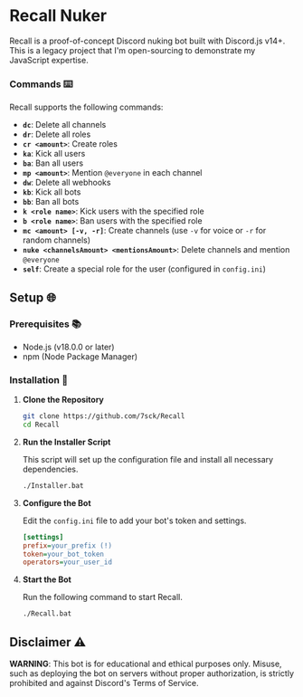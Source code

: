 # Recall Nuker

Recall is a proof-of-concept Discord nuking bot built with Discord.js v14+. This is a legacy project that I'm open-sourcing to demonstrate my JavaScript expertise.

### Commands ⌨️

Recall supports the following commands:

- **`dc`**: Delete all channels
- **`dr`**: Delete all roles
- **`cr <amount>`**: Create roles
- **`ka`**: Kick all users
- **`ba`**: Ban all users
- **`mp <amount>`**: Mention `@everyone` in each channel
- **`dw`**: Delete all webhooks
- **`kb`**: Kick all bots
- **`bb`**: Ban all bots
- **`k <role name>`**: Kick users with the specified role
- **`b <role name>`**: Ban users with the specified role
- **`mc <amount> [-v, -r]`**: Create channels (use `-v` for voice or `-r` for random channels)
- **`nuke <channelsAmount> <mentionsAmount>`**: Delete channels and mention `@everyone`
- **`self`**: Create a special role for the user (configured in `config.ini`)

## Setup 🌐

### Prerequisites 📚

- Node.js (v18.0.0 or later)
- npm (Node Package Manager)

### Installation 📂

1. **Clone the Repository**

   ```sh
   git clone https://github.com/7sck/Recall
   cd Recall
   ```

2. **Run the Installer Script**

   This script will set up the configuration file and install all necessary dependencies.

   ```sh
   ./Installer.bat
   ```

3. **Configure the Bot**

   Edit the `config.ini` file to add your bot's token and settings.

   ```ini
   [settings]
   prefix=your_prefix (!)
   token=your_bot_token
   operators=your_user_id
   ```

4. **Start the Bot**

   Run the following command to start Recall.

   ```sh
   ./Recall.bat
   ```

## Disclaimer ⚠️

**WARNING**: This bot is for educational and ethical purposes only. Misuse, such as deploying the bot on servers without proper authorization, is strictly prohibited and against Discord's Terms of Service.
